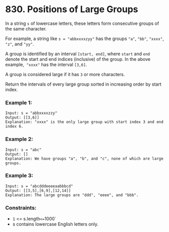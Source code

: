 # 830. Positions of Large Groups

In a string `s` of lowercase letters, these letters form consecutive groups of the same character.

For example, a string like `s = "abbxxxxzyy"` has the groups `"a"`, `"bb"`, `"xxxx"`, `"z"`, and `"yy"`.

A group is identified by an interval `[start, end]`, where `start` and `end` denote the start and end indices (inclusive) of the group. In the above example,` "xxxx"` has the interval `[3,6]`.

A group is considered large if it has `3` or more characters.

Return the intervals of every large group sorted in increasing order by start index.

### Example 1:

```
Input: s = "abbxxxxzzy"
Output: [[3,6]]
Explanation: "xxxx" is the only large group with start index 3 and end index 6.
```

### Example 2:

```
Input: s = "abc"
Output: []
Explanation: We have groups "a", "b", and "c", none of which are large groups.
```

### Example 3:

```
Input: s = "abcdddeeeeaabbbcd"
Output: [[3,5],[6,9],[12,14]]
Explanation: The large groups are "ddd", "eeee", and "bbb".
```

### Constraints:

- `1` <= s.length` <= `1000`
- s contains lowercase English letters only.

